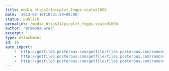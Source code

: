 ```yaml
---
title: media_https2i1picplzt_fvgps-scaled1000
date: '2013-02-16T10:31:59+00:00'
status: publish
permalink: /media_https2i1picplzt_fvgps-scaled1000
author: '@ramonsuarez'
excerpt: ''
type: attachment
id: 16
auto_import:
    - 'http://getfile3.posterous.com/getfile/files.posterous.com/ramonsuarez/FcjErCAyfHhuccxezyhHAIdCpcAplbADEkxlprzwfekyjvpIrokylnfgAjCb/media_https2i1picplzt_fvGps.jpg.scaled1000.jpg'
    - 'http://getfile3.posterous.com/getfile/files.posterous.com/ramonsuarez/FcjErCAyfHhuccxezyhHAIdCpcAplbADEkxlprzwfekyjvpIrokylnfgAjCb/media_https2i1picplzt_fvGps.jpg.scaled1000.jpg'
    - 'http://getfile3.posterous.com/getfile/files.posterous.com/ramonsuarez/FcjErCAyfHhuccxezyhHAIdCpcAplbADEkxlprzwfekyjvpIrokylnfgAjCb/media_https2i1picplzt_fvGps.jpg.scaled1000.jpg'
---
```

<!DOCTYPE html PUBLIC "-//W3C//DTD HTML 4.0 Transitional//EN" "http://www.w3.org/TR/REC-html40/loose.dtd">
<?xml encoding="UTF-8">
